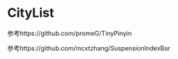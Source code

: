 # CityList

参考https://github.com/promeG/TinyPinyin

参考https://github.com/mcxtzhang/SuspensionIndexBar



